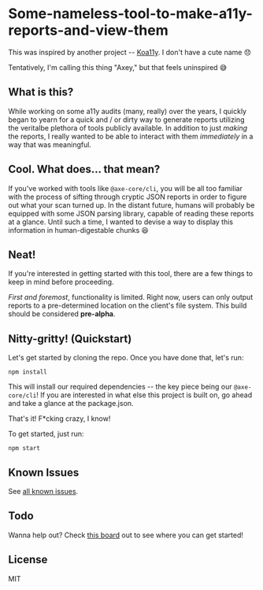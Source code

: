 # Some-nameless-tool-to-make-a11y-reports-and-view-them
This was inspired by another project -- [Koa11y](https://github.com/open-indy/Koa11y). I don't have a cute name 😞

Tentatively, I'm calling this thing "Axey," but that feels uninspired 😅

## What is this?
While working on some a11y audits (many, really) over the years, I quickly began to yearn for a quick and / or dirty way to generate reports utilizing the veritalbe plethora of tools publicly available. In addition to just _making_ the reports, I really wanted to be able to interact with them _immediately_ in a way that was meaningful.

## Cool. What does... that mean?
If you've worked with tools like `@axe-core/cli`, you will be all too familiar with the process of sifting through cryptic JSON reports in order to figure out what your scan turned up. In the distant future, humans will probably be equipped with some JSON parsing library, capable of reading these reports at a glance. Until such a time, I wanted to devise a way to display this information in human-digestable chunks 😆

## Neat!
If you're interested in getting started with this tool, there are a few things to keep in mind before proceeding.

_First and foremost_, functionality is limited. Right now, users can only output reports to a pre-determined location on the client's file system. This build should be considered __pre-alpha__.

## Nitty-gritty! (Quickstart)
Let's get started by cloning the repo. Once you have done that, let's run:

```
npm install
```

This will install our required dependencies -- the key piece being our `@axe-core/cli`! If you are interested in what else this project is built on, go ahead and take a glance at the package.json.

That's it! F*cking crazy, I know!

To get started, just run:

```
npm start
```

## Known Issues
See [all known issues](https://github.com/ctangney-tulip/axe-viewer/issues).

## Todo
Wanna help out? Check [this board](https://ctangney.nifty.pm/x5ASEsqABRO5A/home) out to see where you can get started!

## License
MIT
